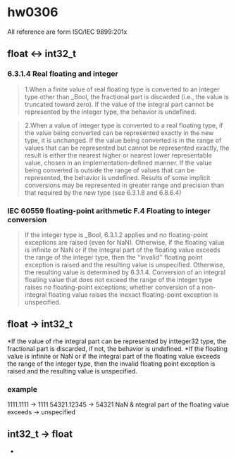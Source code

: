 # hw0306

All reference are form ISO/IEC 9899:201x

## float <-> int32_t
### 6.3.1.4 Real floating and integer

> 1.When a finite value of real floating type is converted to an integer type other than _Bool,
the fractional part is discarded (i.e., the value is truncated toward zero). If the value of
the integral part cannot be represented by the integer type, the behavior is undefined.

> 2.When a value of integer type is converted to a real floating type, if the value being
converted can be represented exactly in the new type, it is unchanged. If the value being
converted is in the range of values that can be represented but cannot be represented
exactly, the result is either the nearest higher or nearest lower representable value, chosen
in an implementation-defined manner. If the value being converted is outside the range of
values that can be represented, the behavior is undefined. Results of some implicit
conversions may be represented in greater range and precision than that required by the
new type (see 6.3.1.8 and 6.8.6.4)

### IEC 60559 floating-point arithmetic  F.4 Floating to integer conversion

> If the integer type is _Bool, 6.3.1.2 applies and no floating-point exceptions are raised
(even for NaN). Otherwise, if the floating value is infinite or NaN or if the integral part
of the floating value exceeds the range of the integer type, then the ‘‘invalid’’ floating point exception is raised and the resulting value is unspecified. Otherwise, the resulting
value is determined by 6.3.1.4. Conversion of an integral floating value that does not
exceed the range of the integer type raises no floating-point exceptions; whether
conversion of a non-integral floating value raises the inexact floating-point exception is unspecified.

## float -> int32_t
*If the value of rhe integral part can be represented by intteger32 type, the fractional part is discarded, if not, the behavior is undefined.
*If the floating value is infinite or NaN or if the integral part of the floating value exceeds the range of the integer type, then the invalid floating point exception is raised and the resulting value is unspecified.

### example
1111.1111 -> 1111
54321.12345 -> 54321
NaN & ntegral part of the floating value exceeds -> unspecified

## int32_t -> float
*




